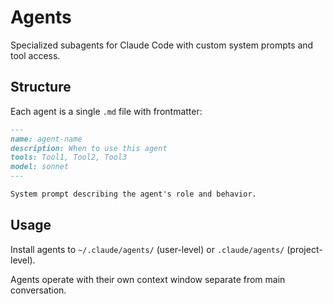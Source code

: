 # Agents

Specialized subagents for Claude Code with custom system prompts and tool access.

## Structure

Each agent is a single `.md` file with frontmatter:

```markdown
---
name: agent-name
description: When to use this agent
tools: Tool1, Tool2, Tool3
model: sonnet
---

System prompt describing the agent's role and behavior.
```

## Usage

Install agents to `~/.claude/agents/` (user-level) or `.claude/agents/` (project-level).

Agents operate with their own context window separate from main conversation.
